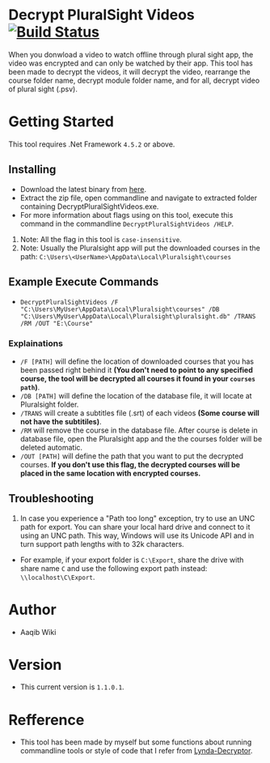 # Decrypt PluralSight Videos[![Build Status](https://travis-ci.org/vinhloc1996/DecryptPluralSightVideos.svg?branch=master)](https://travis-ci.org/vinhloc1996/DecryptPluralSightVideos)
When you donwload a video to watch offline through plural sight app, the video was encrypted and can only be watched by their app. This tool has been made to decrypt the videos, it will decrypt the video, rearrange the course folder name, decrypt module folder name, and for all, decrypt video of plural sight (.psv).

# Getting Started
This tool requires .Net Framework `4.5.2` or above.

## Installing
* Download the latest binary from [here](https://github.com/vinhloc1996/DecryptPluralSightVideos/releases/download/1.0.0.0/DecryptPluralSightVideos_v1.0.zip).
* Extract the zip file, open commandline and navigate to extracted folder containing DecryptPluralSightVideos.exe.
* For more information about flags using on this tool, execute this command in the commandline ``DecryptPluralSightVideos /HELP``.
1. Note: All the flag in this tool is ``case-insensitive``.
2. Note: Usually the Pluralsight app will put the downloaded courses in the path:
`C:\Users\<UserName>\AppData\Local\Pluralsight\courses`

## Example Execute Commands
- ```DecryptPluralSightVideos /F "C:\Users\MyUser\AppData\Local\Pluralsight\courses" /DB "C:\Users\MyUser\AppData\Local\Pluralsight\pluralsight.db" /TRANS /RM /OUT "E:\Course"```
### Explainations
- `/F [PATH]` will define the location of downloaded courses that you has been passed right behind it **(You don't need to point to any specified course, the tool will be decrypted all courses it found in your `courses path`)**.
- `/DB [PATH]` will define the location of the database file, it will locate at Pluralsight folder.
- `/TRANS` will create a subtitles file (.srt) of each videos **(Some course will not have the subtitiles)**.
- `/RM` will remove the course in the database file. After course is delete in database file, open the Pluralsight app and the the courses folder will be deleted automatic.
- `/OUT [PATH]` will define the path that you want to put the decrypted courses. **If you don't use this flag, the decrypted courses will be placed in the same location with encrypted courses.**

## Troubleshooting
1. In case you experience a "Path too long" exception, try to use an UNC path for export. You can share your local hard drive and connect to it using an UNC path. This way, Windows will use its Unicode API and in turn support path lengths with to 32k characters.
- For example, if your export folder is ```C:\Export```, share the drive with share name ```C``` and use the following export path instead: ```\\localhost\C\Export```.

# Author
- Aaqib Wiki

# Version
- This current version is `1.1.0.1`.

# Refference
- This tool has been made by myself but some functions about running commandline tools or style of code that I refer from [Lynda-Decryptor](https://github.com/h4ck-rOOt/Lynda-Decryptor).
